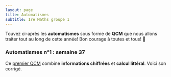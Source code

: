 ```yaml
---
layout: page
title: Automatismes
subtitle: 1re Maths groupe 1
---
```


Touvez ci-après les **automatismes** sous forme de **QCM** que nous allons traiter tout au long de cette année! Bon courage à toutes et tous! :punch:



### Automatismes n°1 : semaine 37

Ce [premier QCM](/automatismes/37.1.pdf) combine **informations chiffrées** et **calcul littéral**. Voici son corrigé.

